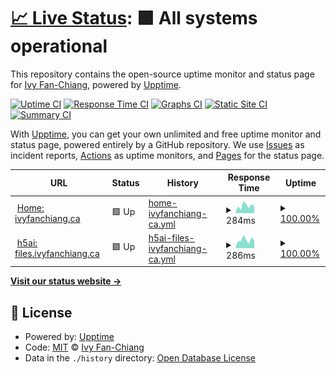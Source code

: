 # [📈 Live Status](https://status.ivyfanchiang.ca): <!--live status--> **🟩 All systems operational**

This repository contains the open-source uptime monitor and status page for [Ivy Fan-Chiang](https://ivyfanchiang.ca), powered by [Upptime](https://github.com/upptime/upptime).

[![Uptime CI](https://github.com/hexadecimalDinosaur/status.ivyfanchiang.ca/workflows/Uptime%20CI/badge.svg)](https://github.com/hexadecimalDinosaur/status.ivyfanchiang.ca/actions?query=workflow%3A%22Uptime+CI%22)
[![Response Time CI](https://github.com/hexadecimalDinosaur/status.ivyfanchiang.ca/workflows/Response%20Time%20CI/badge.svg)](https://github.com/hexadecimalDinosaur/status.ivyfanchiang.ca/actions?query=workflow%3A%22Response+Time+CI%22)
[![Graphs CI](https://github.com/hexadecimalDinosaur/status.ivyfanchiang.ca/workflows/Graphs%20CI/badge.svg)](https://github.com/hexadecimalDinosaur/status.ivyfanchiang.ca/actions?query=workflow%3A%22Graphs+CI%22)
[![Static Site CI](https://github.com/hexadecimalDinosaur/status.ivyfanchiang.ca/workflows/Static%20Site%20CI/badge.svg)](https://github.com/hexadecimalDinosaur/status.ivyfanchiang.ca/actions?query=workflow%3A%22Static+Site+CI%22)
[![Summary CI](https://github.com/hexadecimalDinosaur/status.ivyfanchiang.ca/workflows/Summary%20CI/badge.svg)](https://github.com/hexadecimalDinosaur/status.ivyfanchiang.ca/actions?query=workflow%3A%22Summary+CI%22)

With [Upptime](https://upptime.js.org), you can get your own unlimited and free uptime monitor and status page, powered entirely by a GitHub repository. We use [Issues](https://github.com/hexadecimalDinosaur/status.ivyfanchiang.ca/issues) as incident reports, [Actions](https://github.com/hexadecimalDinosaur/status.ivyfanchiang.ca/actions) as uptime monitors, and [Pages](https://status.ivyfanchiang.ca) for the status page.

<!--start: status pages-->
<!-- This summary is generated by Upptime (https://github.com/upptime/upptime) -->
<!-- Do not edit this manually, your changes will be overwritten -->
<!-- prettier-ignore -->
| URL | Status | History | Response Time | Uptime |
| --- | ------ | ------- | ------------- | ------ |
| <img alt="" src="https://icons.duckduckgo.com/ip3/ivyfanchiang.ca.ico" height="13"> [Home: ivyfanchiang.ca](https://ivyfanchiang.ca) | 🟩 Up | [home-ivyfanchiang-ca.yml](https://github.com/hexadecimalDinosaur/status.ivyfanchiang.ca/commits/HEAD/history/home-ivyfanchiang-ca.yml) | <details><summary><img alt="Response time graph" src="./graphs/home-ivyfanchiang-ca/response-time-week.png" height="20"> 284ms</summary><br><a href="https://status.ivyfanchiang.ca/history/home-ivyfanchiang-ca"><img alt="Response time 290" src="https://img.shields.io/endpoint?url=https%3A%2F%2Fraw.githubusercontent.com%2FhexadecimalDinosaur%2Fstatus.ivyfanchiang.ca%2FHEAD%2Fapi%2Fhome-ivyfanchiang-ca%2Fresponse-time.json"></a><br><a href="https://status.ivyfanchiang.ca/history/home-ivyfanchiang-ca"><img alt="24-hour response time 271" src="https://img.shields.io/endpoint?url=https%3A%2F%2Fraw.githubusercontent.com%2FhexadecimalDinosaur%2Fstatus.ivyfanchiang.ca%2FHEAD%2Fapi%2Fhome-ivyfanchiang-ca%2Fresponse-time-day.json"></a><br><a href="https://status.ivyfanchiang.ca/history/home-ivyfanchiang-ca"><img alt="7-day response time 284" src="https://img.shields.io/endpoint?url=https%3A%2F%2Fraw.githubusercontent.com%2FhexadecimalDinosaur%2Fstatus.ivyfanchiang.ca%2FHEAD%2Fapi%2Fhome-ivyfanchiang-ca%2Fresponse-time-week.json"></a><br><a href="https://status.ivyfanchiang.ca/history/home-ivyfanchiang-ca"><img alt="30-day response time 290" src="https://img.shields.io/endpoint?url=https%3A%2F%2Fraw.githubusercontent.com%2FhexadecimalDinosaur%2Fstatus.ivyfanchiang.ca%2FHEAD%2Fapi%2Fhome-ivyfanchiang-ca%2Fresponse-time-month.json"></a><br><a href="https://status.ivyfanchiang.ca/history/home-ivyfanchiang-ca"><img alt="1-year response time 290" src="https://img.shields.io/endpoint?url=https%3A%2F%2Fraw.githubusercontent.com%2FhexadecimalDinosaur%2Fstatus.ivyfanchiang.ca%2FHEAD%2Fapi%2Fhome-ivyfanchiang-ca%2Fresponse-time-year.json"></a></details> | <details><summary><a href="https://status.ivyfanchiang.ca/history/home-ivyfanchiang-ca">100.00%</a></summary><a href="https://status.ivyfanchiang.ca/history/home-ivyfanchiang-ca"><img alt="All-time uptime 100.00%" src="https://img.shields.io/endpoint?url=https%3A%2F%2Fraw.githubusercontent.com%2FhexadecimalDinosaur%2Fstatus.ivyfanchiang.ca%2FHEAD%2Fapi%2Fhome-ivyfanchiang-ca%2Fuptime.json"></a><br><a href="https://status.ivyfanchiang.ca/history/home-ivyfanchiang-ca"><img alt="24-hour uptime 100.00%" src="https://img.shields.io/endpoint?url=https%3A%2F%2Fraw.githubusercontent.com%2FhexadecimalDinosaur%2Fstatus.ivyfanchiang.ca%2FHEAD%2Fapi%2Fhome-ivyfanchiang-ca%2Fuptime-day.json"></a><br><a href="https://status.ivyfanchiang.ca/history/home-ivyfanchiang-ca"><img alt="7-day uptime 100.00%" src="https://img.shields.io/endpoint?url=https%3A%2F%2Fraw.githubusercontent.com%2FhexadecimalDinosaur%2Fstatus.ivyfanchiang.ca%2FHEAD%2Fapi%2Fhome-ivyfanchiang-ca%2Fuptime-week.json"></a><br><a href="https://status.ivyfanchiang.ca/history/home-ivyfanchiang-ca"><img alt="30-day uptime 100.00%" src="https://img.shields.io/endpoint?url=https%3A%2F%2Fraw.githubusercontent.com%2FhexadecimalDinosaur%2Fstatus.ivyfanchiang.ca%2FHEAD%2Fapi%2Fhome-ivyfanchiang-ca%2Fuptime-month.json"></a><br><a href="https://status.ivyfanchiang.ca/history/home-ivyfanchiang-ca"><img alt="1-year uptime 100.00%" src="https://img.shields.io/endpoint?url=https%3A%2F%2Fraw.githubusercontent.com%2FhexadecimalDinosaur%2Fstatus.ivyfanchiang.ca%2FHEAD%2Fapi%2Fhome-ivyfanchiang-ca%2Fuptime-year.json"></a></details>
| <img alt="" src="https://icons.duckduckgo.com/ip3/files.ivyfanchiang.ca.ico" height="13"> [h5ai: files.ivyfanchiang.ca](https://files.ivyfanchiang.ca) | 🟩 Up | [h5ai-files-ivyfanchiang-ca.yml](https://github.com/hexadecimalDinosaur/status.ivyfanchiang.ca/commits/HEAD/history/h5ai-files-ivyfanchiang-ca.yml) | <details><summary><img alt="Response time graph" src="./graphs/h5ai-files-ivyfanchiang-ca/response-time-week.png" height="20"> 286ms</summary><br><a href="https://status.ivyfanchiang.ca/history/h5ai-files-ivyfanchiang-ca"><img alt="Response time 280" src="https://img.shields.io/endpoint?url=https%3A%2F%2Fraw.githubusercontent.com%2FhexadecimalDinosaur%2Fstatus.ivyfanchiang.ca%2FHEAD%2Fapi%2Fh5ai-files-ivyfanchiang-ca%2Fresponse-time.json"></a><br><a href="https://status.ivyfanchiang.ca/history/h5ai-files-ivyfanchiang-ca"><img alt="24-hour response time 262" src="https://img.shields.io/endpoint?url=https%3A%2F%2Fraw.githubusercontent.com%2FhexadecimalDinosaur%2Fstatus.ivyfanchiang.ca%2FHEAD%2Fapi%2Fh5ai-files-ivyfanchiang-ca%2Fresponse-time-day.json"></a><br><a href="https://status.ivyfanchiang.ca/history/h5ai-files-ivyfanchiang-ca"><img alt="7-day response time 286" src="https://img.shields.io/endpoint?url=https%3A%2F%2Fraw.githubusercontent.com%2FhexadecimalDinosaur%2Fstatus.ivyfanchiang.ca%2FHEAD%2Fapi%2Fh5ai-files-ivyfanchiang-ca%2Fresponse-time-week.json"></a><br><a href="https://status.ivyfanchiang.ca/history/h5ai-files-ivyfanchiang-ca"><img alt="30-day response time 280" src="https://img.shields.io/endpoint?url=https%3A%2F%2Fraw.githubusercontent.com%2FhexadecimalDinosaur%2Fstatus.ivyfanchiang.ca%2FHEAD%2Fapi%2Fh5ai-files-ivyfanchiang-ca%2Fresponse-time-month.json"></a><br><a href="https://status.ivyfanchiang.ca/history/h5ai-files-ivyfanchiang-ca"><img alt="1-year response time 280" src="https://img.shields.io/endpoint?url=https%3A%2F%2Fraw.githubusercontent.com%2FhexadecimalDinosaur%2Fstatus.ivyfanchiang.ca%2FHEAD%2Fapi%2Fh5ai-files-ivyfanchiang-ca%2Fresponse-time-year.json"></a></details> | <details><summary><a href="https://status.ivyfanchiang.ca/history/h5ai-files-ivyfanchiang-ca">100.00%</a></summary><a href="https://status.ivyfanchiang.ca/history/h5ai-files-ivyfanchiang-ca"><img alt="All-time uptime 100.00%" src="https://img.shields.io/endpoint?url=https%3A%2F%2Fraw.githubusercontent.com%2FhexadecimalDinosaur%2Fstatus.ivyfanchiang.ca%2FHEAD%2Fapi%2Fh5ai-files-ivyfanchiang-ca%2Fuptime.json"></a><br><a href="https://status.ivyfanchiang.ca/history/h5ai-files-ivyfanchiang-ca"><img alt="24-hour uptime 100.00%" src="https://img.shields.io/endpoint?url=https%3A%2F%2Fraw.githubusercontent.com%2FhexadecimalDinosaur%2Fstatus.ivyfanchiang.ca%2FHEAD%2Fapi%2Fh5ai-files-ivyfanchiang-ca%2Fuptime-day.json"></a><br><a href="https://status.ivyfanchiang.ca/history/h5ai-files-ivyfanchiang-ca"><img alt="7-day uptime 100.00%" src="https://img.shields.io/endpoint?url=https%3A%2F%2Fraw.githubusercontent.com%2FhexadecimalDinosaur%2Fstatus.ivyfanchiang.ca%2FHEAD%2Fapi%2Fh5ai-files-ivyfanchiang-ca%2Fuptime-week.json"></a><br><a href="https://status.ivyfanchiang.ca/history/h5ai-files-ivyfanchiang-ca"><img alt="30-day uptime 100.00%" src="https://img.shields.io/endpoint?url=https%3A%2F%2Fraw.githubusercontent.com%2FhexadecimalDinosaur%2Fstatus.ivyfanchiang.ca%2FHEAD%2Fapi%2Fh5ai-files-ivyfanchiang-ca%2Fuptime-month.json"></a><br><a href="https://status.ivyfanchiang.ca/history/h5ai-files-ivyfanchiang-ca"><img alt="1-year uptime 100.00%" src="https://img.shields.io/endpoint?url=https%3A%2F%2Fraw.githubusercontent.com%2FhexadecimalDinosaur%2Fstatus.ivyfanchiang.ca%2FHEAD%2Fapi%2Fh5ai-files-ivyfanchiang-ca%2Fuptime-year.json"></a></details>

<!--end: status pages-->

[**Visit our status website →**](https://status.ivyfanchiang.ca)

## 📄 License

- Powered by: [Upptime](https://github.com/upptime/upptime)
- Code: [MIT](./LICENSE) © [Ivy Fan-Chiang](https://ivyfanchiang.ca)
- Data in the `./history` directory: [Open Database License](https://opendatacommons.org/licenses/odbl/1-0/)
